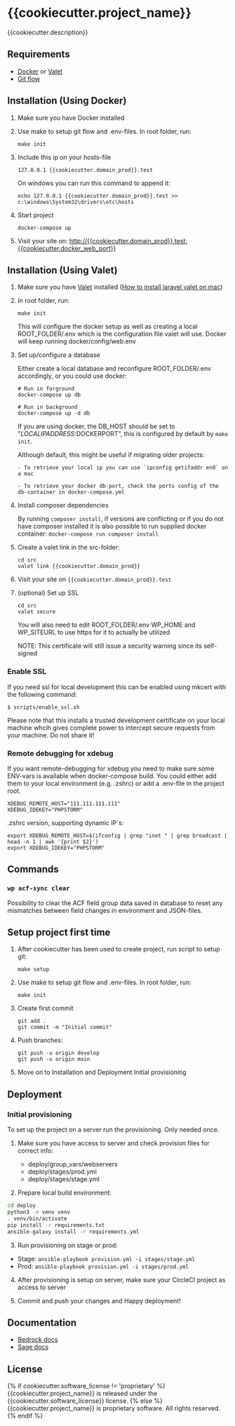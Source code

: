 # {{cookiecutter.project_name}}

{{cookiecutter.description}}

## Requirements

* [Docker](https://www.docker.com/) or [Valet](https://laravel.com/docs/8.x/valet)
* [Git flow](https://github.com/petervanderdoes/gitflow-avh)

## Installation (Using Docker)

1. Make sure you have Docker installed
2. Use make to setup git flow and .env-files. In root folder, run:
    ```
    make init
    ```
3. Include this ip on your hosts-file

    ```
    127.0.0.1 {{cookiecutter.domain_prod}}.test
    ```

    On windows you can run this command to append it:

    ```
    echo 127.0.0.1 {{cookiecutter.domain_prod}}.test >> c:\windows\System32\drivers\etc\hosts
    ```

4. Start project

    ```
    docker-compose up
    ```

5. Visit your site on: [http://{{cookiecutter.domain_prod}}.test:{{cookiecutter.docker_web_port}}](http://{{cookiecutter.domain_prod}}.test:{{cookiecutter.docker_web_port}})

## Installation (Using Valet)

1. Make sure you have [Valet](https://laravel.com/docs/8.x/valet) installed ([How to install laravel valet on mac](https://medium.com/modulr/how-to-install-laravel-valet-on-mac-f061ce2d095e))

2. In root folder, run:
    ```
    make init
    ```

    This will configure the docker setup as well as creating a local ROOT_FOLDER/.env which is the configuration file valet will use. Docker will keep running docker/config/web.env

3. Set up/configure a database

   Either create a local database and reconfigure ROOT_FOLDER/.env accordingly, or you could use docker:
   ```
   # Run in forground
   docker-compose up db

   # Run in background
   docker-compose up -d db
   ```

   If you are using docker, the DB_HOST should be set to "$LOCALIPADDRESS:$DOCKERPORT", this is configured by default by `make init`.

   Although default, this might be useful if migrating older projects:

       - To retrieve your local ip you can use `ipconfig getifaddr en0` on a mac

       - To retrieve your docker db-port, check the ports config of the db-container in docker-compose.yml

4. Install composer dependencies

   By running `composer install`, if versions are conflicting or if you do not have composer installed
   it is also possible to run supplied docker container: `docker-compose run composer install`

5. Create a valet link in the src-folder:
   ```
   cd src
   valet link {{cookiecutter.domain_prod}}
   ```

6. Visit your site on `{{cookiecutter.domain_prod}}.test`

7. (optional) Set up SSL
   ```
   cd src
   valet secure
   ```
   You will also need to edit ROOT_FOLDER/.env WP_HOME and WP_SITEURL to use https for it to actually be utilized

   NOTE: This certificate will still issue a security warning since its self-signed

### Enable SSL 

If you need ssl for local development this can be enabled using mkcert with the following command: 

```
$ scripts/enable_ssl.sh
```

Please note that this installs a trusted development certificate on your local machine whcih gives complete power 
to intercept secure requests from your machine. Do not share it!


### Remote debugging for xdebug

If you want remote-debugging for xdebug you need to make sure some ENV-vars is available 
when docker-compose build.
You could either add them to your local environment (e.g. .zshrc) or add a .env-file in the 
project root.
```
XDEBUG_REMOTE_HOST="111.111.111.111"
XDEBUG_IDEKEY="PHPSTORM"
```

.zshrc version, supporting dynamic IP´s:
```
export XDEBUG_REMOTE_HOST=$(ifconfig | grep "inet " | grep broadcast | head -n 1 | awk '{print $2}')
export XDEBUG_IDEKEY="PHPSTORM"
```

## Commands

### `wp acf-sync clear`
Possibility to clear the ACF field group data saved in database to reset any mismatches between field changes in environment and JSON-files.


## Setup project first time

1. After cookiecutter has been used to create project, run script to setup git:
    ```
    make setup
    ```
2. Use make to setup git flow and .env-files. In root folder, run:
    ```
    make init
    ```
3. Create first commit
    ```
    git add .
    git commit -m "Initial commit"
    ```
4. Push branches:
    ```
    git push -u origin develop
    git push -u origin main
    ```
5. Move on to Installation and Deployment Initial provisioning


## Deployment

### Initial provisioning
To set up the project on a server run the provisioning. Only needed once.

1. Make sure you have access to server and check provision files for correct info:
    - deploy/group_vars/webservers
    - deploy/stages/prod.yml
    - deploy/stages/stage.yml

2. Prepare local build environment:
```bash
cd deploy
python3 -m venv venv
. venv/bin/activate
pip install -r requirements.txt
ansible-galaxy install -r requirements.yml
```

3. Run provisioning on stage or prod:
- Stage: `ansible-playbook provision.yml -i stages/stage.yml`
- Prod: `ansible-playbook provision.yml -i stages/prod.yml`

4. After provisioning is setup on server, make sure your CircleCI project as access to server

5. Commit and push your changes and Happy deployment!


## Documentation

* [Bedrock docs](https://roots.io/bedrock/docs/)
* [Sage docs](https://roots.io/sage/docs/)

## License

{% if cookiecutter.software_license != 'proprietary' %}
{{cookiecutter.project_name}} is released under the {{cookiecutter.software_license}} license.
{% else %}
{{cookiecutter.project_name}} is proprietary software. All rights reserved.
{% endif %}

